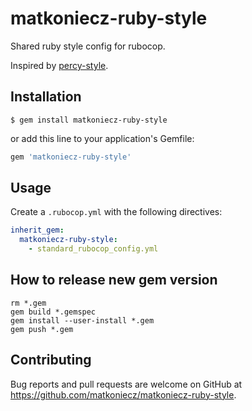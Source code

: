 # matkoniecz-ruby-style

Shared ruby style config for rubocop.

Inspired by [percy-style](https://github.com/percy/percy-style).

## Installation

    $ gem install matkoniecz-ruby-style

or add this line to your application's Gemfile:

```ruby
gem 'matkoniecz-ruby-style'
```

## Usage

Create a `.rubocop.yml` with the following directives:

```yaml
inherit_gem:
  matkoniecz-ruby-style:
    - standard_rubocop_config.yml
```

## How to release new gem version

```
rm *.gem
gem build *.gemspec
gem install --user-install *.gem
gem push *.gem
```

## Contributing

Bug reports and pull requests are welcome on GitHub at https://github.com/matkoniecz/matkoniecz-ruby-style.
